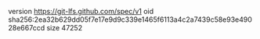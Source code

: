 version https://git-lfs.github.com/spec/v1
oid sha256:2ea32b629dd05f7e17e9d9c339e1465f6113a4c2a7439c58e93e49028e667ccd
size 47252
